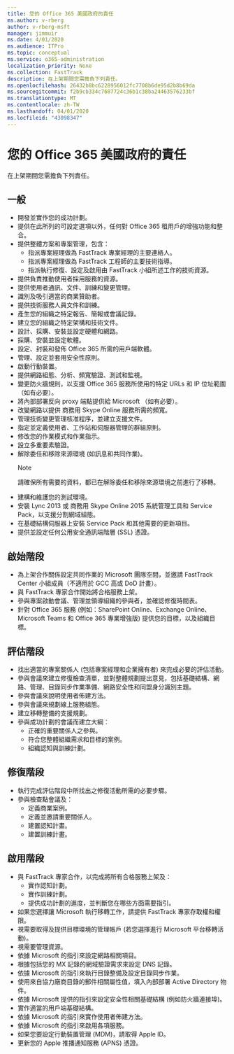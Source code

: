 ```yaml
---
title: 您的 Office 365 美國政府的責任
ms.author: v-rberg
author: v-rberg-msft
manager: jimmuir
ms.date: 4/01/2020
ms.audience: ITPro
ms.topic: conceptual
ms.service: o365-administration
localization_priority: None
ms.collection: FastTrack
description: 在上架期間您需擔負下列責任。
ms.openlocfilehash: 26432b8bc6228956012fc7708b6de95d2b8b69da
ms.sourcegitcommit: f2b9cb334c7687724c36b1c38ba24463576233bf
ms.translationtype: MT
ms.contentlocale: zh-TW
ms.lasthandoff: 04/01/2020
ms.locfileid: "43098347"
---
```

# <a name="your-responsibilities-for-office-365-us-government"></a>您的 Office 365 美國政府的責任

在上架期間您需擔負下列責任。
  
## <a name="general"></a>一般

- 開發並實作您的成功計劃。   
- 提供在此所列的可設定選項以外，任何對 Office 365 租用戶的增強功能和整合。    
- 提供整體方案和專案管理，包含：     
  - 指派專案經理做為 FastTrack 專案經理的主要連絡人。   
  - 指派專案經理做為 FastTrack 工程師的主要技術指導。  
  - 指派執行修復、設定及啟用由 FastTrack 小組所述工作的技術資源。   
- 提供負責推動使用者採用服務的資源。    
- 提供使用者通訊、文件、訓練和變更管理。    
- 識別及吸引適當的商業贊助者。     
- 提供技術服務人員文件和訓練。     
- 產生您的組織之特定報告、簡報或會議記錄。     
- 建立您的組織之特定架構和技術文件。     
- 設計、採購、安裝並設定硬體和網路。    
- 採購、安裝並設定軟體。     
- 設定、封裝和發佈 Office 365 所需的用戶端軟體。    
- 管理、設定並套用安全性原則。    
- 啟動行動裝置。    
- 提供網路組態、分析、頻寬驗證、測試和監視。 
- 變更防火牆規則，以支援 Office 365 服務所使用的特定 URLs 和 IP 位址範圍（如有必要）。
- 將內部部署反向 proxy 端點提供給 Microsoft （如有必要）。     
- 改變網路以提供 商務用 Skype Online 服務所需的頻寬。   
- 管理技術變更管理核准程序，並建立支援文件。    
- 指定並定義使用者、工作站和伺服器管理的群組原則。    
- 修改您的作業模式和作業指示。   
- 設立多重要素驗證。   
- 解除委任和移除來源環境 (如訊息和共同作業)。 
    > [!NOTE]
    > 請確保所有需要的資料，都已在解除委任和移除來源環境之前進行了移轉。   
- 建構和維護您的測試環境。  
- 安裝 Lync 2013 或 商務用 Skype Online 2015 系統管理工具和 Service Pack，以支援分割網域組態。    
- 在基礎結構伺服器上安裝 Service Pack 和其他需要的更新項目。     
- 提供並設定任何公用安全通訊端階層 (SSL) 憑證。 
    
## <a name="initiate-phase"></a>啟始階段

- 為上架合作關係設定共同作業的 Microsoft 團隊空間，並邀請 FastTrack Center 小組成員（不適用於 GCC 高或 DoD 計畫）。   
- 與 FastTrack 專家合作開始將合格服務上架。    
- 參與專案啟動會議、管理並領導組織的參與者，並確認修復時間表。    
- 針對 Office 365 服務 (例如：SharePoint Online、Exchange Online、Microsoft Teams 和 Office 365 專業增強版) 提供您的目標，以及組織目標。
    
## <a name="assess-phase"></a>評估階段

- 找出適當的專案關係人 (包括專案經理和企業擁有者) 來完成必要的評估活動。    
- 參與會議來建立修復檢查清單，並對整體規劃提出意見，包括基礎結構、網路、管理、目錄同步作業準備、網路安全性和同盟身分識別主題。 
- 參與會議來說明使用者佈建方法。     
- 參與會議來規劃線上服務組態。    
- 建立移轉整備的支援規劃。    
- 參與成功計劃的會議而建立大綱︰   
  - 正確的重要關係人之參與。   
  - 符合您整體組織需求和目標的案例。   
  - 組織認知與訓練計劃。
    
## <a name="remediate-phase"></a>修復階段

- 執行完成評估階段中所找出之修復活動所需的必要步驟。  
- 參與檢查點會議及：   
  - 定義商業案例。  
  - 定義並邀請重要關係人。  
  - 建置認知計畫。 
  - 建置訓練計畫。
    
## <a name="enable-phase"></a>啟用階段

- 與 FastTrack 專家合作，以完成將所有合格服務上架及：  
  - 實作認知計劃。   
  - 實作訓練計劃。   
  - 提供成功計劃的進度，並判斷您在哪些方面需要指引。  
- 如果您選擇讓 Microsoft 執行移轉工作，請提供 FastTrack 專家存取權和權限。   
- 視需要取得及提供目標環境的管理帳戶 (若您選擇進行 Microsoft 平台移轉活動)。    
- 視需要管理資源。     
- 依據 Microsoft 的指引來設定網路相關項目。    
- 根據包括您的 MX 記錄的網域驗證需求來設定 DNS 記錄。    
- 依據 Microsoft 的指引來執行目錄整備及設定目錄同步作業。   
- 使用來自協力廠商目錄的郵件相關屬性值，填入內部部署 Active Directory 物件。    
- 依據 Microsoft 提供的指引來設定安全性相關基礎結構 (例如防火牆連接埠)。    
- 實作適當的用戶端基礎結構。   
- 依據 Microsoft 的指引來實作使用者佈建方法。    
- 依據 Microsoft 的指引來啟用各項服務。    
- 如果您要設定行動裝置管理 (MDM)，請取得 Apple ID。   
- 更新您的 Apple 推播通知服務 (APNS) 憑證。
  